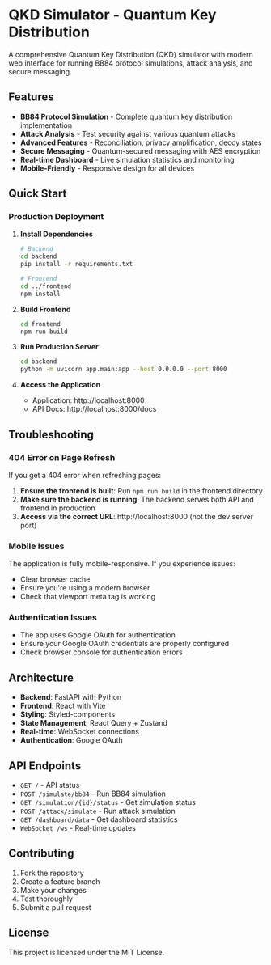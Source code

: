 # QKD Simulator - Quantum Key Distribution

A comprehensive Quantum Key Distribution (QKD) simulator with modern web interface for running BB84 protocol simulations, attack analysis, and secure messaging.

## Features

- **BB84 Protocol Simulation** - Complete quantum key distribution implementation
- **Attack Analysis** - Test security against various quantum attacks
- **Advanced Features** - Reconciliation, privacy amplification, decoy states
- **Secure Messaging** - Quantum-secured messaging with AES encryption
- **Real-time Dashboard** - Live simulation statistics and monitoring
- **Mobile-Friendly** - Responsive design for all devices

## Quick Start

### Production Deployment

1. **Install Dependencies**
   ```bash
   # Backend
   cd backend
   pip install -r requirements.txt
   
   # Frontend
   cd ../frontend
   npm install
   ```

2. **Build Frontend**
   ```bash
   cd frontend
   npm run build
   ```

3. **Run Production Server**
   ```bash
   cd backend
   python -m uvicorn app.main:app --host 0.0.0.0 --port 8000
   ```

4. **Access the Application**
   - Application: http://localhost:8000
   - API Docs: http://localhost:8000/docs

## Troubleshooting

### 404 Error on Page Refresh

If you get a 404 error when refreshing pages:

1. **Ensure the frontend is built**: Run `npm run build` in the frontend directory
2. **Make sure the backend is running**: The backend serves both API and frontend in production
3. **Access via the correct URL**: http://localhost:8000 (not the dev server port)

### Mobile Issues

The application is fully mobile-responsive. If you experience issues:
- Clear browser cache
- Ensure you're using a modern browser
- Check that viewport meta tag is working

### Authentication Issues

- The app uses Google OAuth for authentication
- Ensure your Google OAuth credentials are properly configured
- Check browser console for authentication errors

## Architecture

- **Backend**: FastAPI with Python
- **Frontend**: React with Vite
- **Styling**: Styled-components
- **State Management**: React Query + Zustand
- **Real-time**: WebSocket connections
- **Authentication**: Google OAuth

## API Endpoints

- `GET /` - API status
- `POST /simulate/bb84` - Run BB84 simulation
- `GET /simulation/{id}/status` - Get simulation status
- `POST /attack/simulate` - Run attack simulation
- `GET /dashboard/data` - Get dashboard statistics
- `WebSocket /ws` - Real-time updates

## Contributing

1. Fork the repository
2. Create a feature branch
3. Make your changes
4. Test thoroughly
5. Submit a pull request

## License

This project is licensed under the MIT License.
